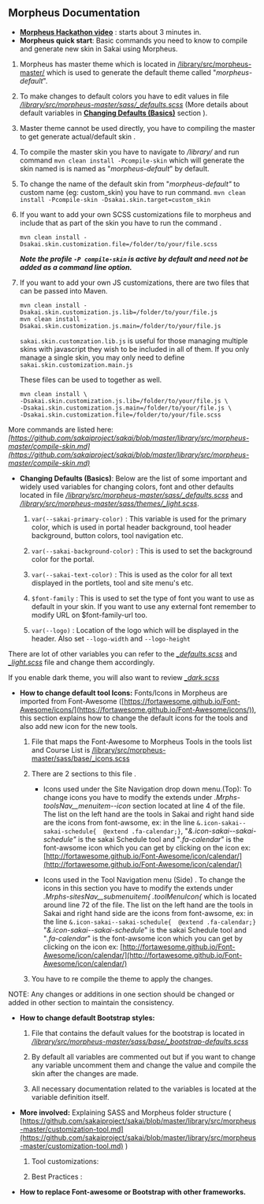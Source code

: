 
## Morpheus Documentation

* **[Morpheus Hackathon video](https://www.youtube.com/watch?v=Hx7pQ52mWrc)** : starts about 3 minutes in.
* **Morpheus quick start**: Basic commands you need to know to compile and generate new skin in Sakai using Morpheus.

1. Morpheus has master theme which is located in [/library/src/morpheus-master/](./library/src/morpheus-master/)  which is used to generate the default theme called "*morpheus-default*".

1. To make changes to default colors you have to edit values in file  *[/library/src/morpheus-master/sass/_defaults.scss](./library/src/morpheus-master/sass/_defaults.scss)* (More details about default variables in **[Changing Defaults (Basics)](#defaults)** section ).

1. Master theme cannot be used directly, you have to compiling the master to get generate actual/default skin .

1. To compile the master skin you have to navigate to */library/* and run command ```mvn clean install -Pcompile-skin``` which will generate the skin named is is named as "*morpheus-default*" by default.

1. To change the name of the default skin from "*morpheus-default"* to custom name (eg: custom_skin) you have to run command.
 ```mvn clean install -Pcompile-skin -Dsakai.skin.target=custom_skin```

1. If you want to add your own SCSS customizations file to morpheus and include that as part of the skin you have to run the command .

    ```mvn clean install -Dsakai.skin.customization.file=/folder/to/your/file.scss```

    ***Note the profile ```-P compile-skin``` is active by default and need not be added as a command line option.***

1. If you want to add your own JS customizations, there are two files that can be passed into Maven.

    ```
    mvn clean install -Dsakai.skin.customization.js.lib=/folder/to/your/file.js
    mvn clean install -Dsakai.skin.customization.js.main=/folder/to/your/file.js
    ```

    `sakai.skin.customzation.lib.js` is useful for those managing multiple skins with javascript they wish to be included in all of them. If you only manage a single skin, you may only need to define `sakai.skin.customization.main.js`

    These files can be used to together as well.

    ```
    mvn clean install \
    -Dsakai.skin.customization.js.lib=/folder/to/your/file.js \
    -Dsakai.skin.customization.js.main=/folder/to/your/file.js \
    -Dsakai.skin.customization.file=/folder/to/your/file.scss
    ```

More commands are listed here:  *[https://github.com/sakaiproject/sakai/blob/master/library/src/morpheus-master/compile-skin.md](https://github.com/sakaiproject/sakai/blob/master/library/src/morpheus-master/compile-skin.md)*

* <a name="defaults"></a>**Changing Defaults (Basics)**: Below are the list of some important and widely used variables for changing colors, font and other defaults located in file *[/library/src/morpheus-master/sass/_defaults.scss](./library/src/morpheus-master/sass/_defaults.scss)* and *[/library/src/morpheus-master/sass/themes/_light.scss](./library/src/morpheus-master/sass/themes/_light.scss)*.

    1. `var(--sakai-primary-color)` : This variable is used for the primary color, which is used in portal header background, tool header background, button colors, tool navigation etc.

    1. `var(--sakai-background-color)` : This is used to set the background color for the portal.

    1. `var(--sakai-text-color)` : This is used as the color for all text displayed in the portlets, tool and site menu's etc.

    1. `$font-family` : This is used to set the type of font you want to use as default in your skin. If you want to use any external font remember to modify URL on $font-family-url too.

    1. `var(--logo)` : Location of the logo which will be displayed in the header. Also set `--logo-width` and `--logo-height`

There are lot of other variables you can refer to the *[_defaults.scss](./library/src/morpheus-master/sass/_defaults.scss)* and *[_light.scss](./library/src/morpheus-master/sass/themes/_light.scss)* file and change them accordingly.

If you enable dark theme, you will also want to review *[_dark.scss](./library/src/morpheus-master/sass/themes/_dark.scss)*

* **How to change default tool Icons:**
   Fonts/Icons in Morpheus are imported from Font-Awesome ([https://fortawesome.github.io/Font-Awesome/icons/](https://fortawesome.github.io/Font-Awesome/icons/)),  this section explains how to change the default icons for the tools and also add new icon for the new tools.

    1. File that maps the Font-Awesome to Morpheus Tools in the tools list and Course List is [/library/src/morpheus-master/sass/base/_icons.scss](./library/src/morpheus-master/sass/base/_icons.scss)

    2. There are 2 sections to this file .

        * Icons used under the Site Navigation drop down menu.(Top):  To change icons you have to modify the extends under *.Mrphs-toolsNav__menuitem--icon*  section located at line 4 of the file. The list on the left hand are the tools in Sakai and right hand side are the icons from font-awsome, ex: in the line  ```&.icon-sakai--sakai-schedule{  @extend .fa-calendar;}```,  "*&.icon-sakai--sakai-schedule"* is the sakai Schedule tool and "*.fa-calendar*" is the font-awsome icon which you can get by clicking on the icon ex: [http://fortawesome.github.io/Font-Awesome/icon/calendar/](http://fortawesome.github.io/Font-Awesome/icon/calendar/)

        * Icons used in the Tool Navigation menu (Side) . To change the icons in this section you have to modify the extends under  *.Mrphs-sitesNav__submenuitem{ .toolMenuIcon{* which is located around line 72 of the file. The list on the left hand are the tools in Sakai and right hand side are the icons from font-awsome, ex: in the line  ```&.icon-sakai--sakai-schedule{  @extend .fa-calendar;}``` "*&.icon-sakai--sakai-schedule*" is the sakai Schedule tool and "*.fa-calendar*" is the font-awsome icon which you can get by clicking on the icon ex: [http://fortawesome.github.io/Font-Awesome/icon/calendar/](http://fortawesome.github.io/Font-Awesome/icon/calendar/)

    3. You have to re compile the theme to apply the changes.

NOTE: Any changes or additions in one section should be changed or added in other section to maintain the consistency.

* **How to change default Bootstrap styles:**

    1. File that contains the default values for the bootstrap is located in *[/library/src/morpheus-master/sass/base/_bootstrap-defaults.scss](./library/src/morpheus-master/sass/base/_bootstrap-defaults.scss)*

    2. By default all variables are commented out but if you want to change any variable uncomment them and change the value and compile the skin after the changes are made.

    3. All necessary documentation related to the variables is located at the variable definition itself.

* **More involved:** Explaining SASS and Morpheus folder structure ( [https://github.com/sakaiproject/sakai/blob/master/library/src/morpheus-master/customization-tool.md](https://github.com/sakaiproject/sakai/blob/master/library/src/morpheus-master/customization-tool.md) )

    1. Tool customizations:

    2. Best Practices :

* **How to replace Font-awesome or Bootstrap with other frameworks.**

